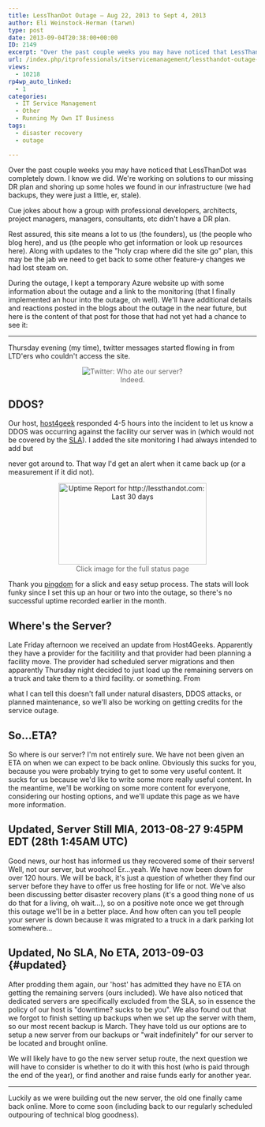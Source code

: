 ```yaml
---
title: LessThanDot Outage – Aug 22, 2013 to Sept 4, 2013
author: Eli Weinstock-Herman (tarwn)
type: post
date: 2013-09-04T20:38:00+00:00
ID: 2149
excerpt: "Over the past couple weeks you may have noticed that LessThanDot was completely down. I know we did. We're working on solutions to our missing DR plan and shoring up some holes we found in our infrastructure (we had backups, they were just a little, er,&hellip;"
url: /index.php/itprofessionals/itservicemanagement/lessthandot-outage-2013/
views:
  - 10218
rp4wp_auto_linked:
  - 1
categories:
  - IT Service Management
  - Other
  - Running My Own IT Business
tags:
  - disaster recovery
  - outage

---
```

Over the past couple weeks you may have noticed that LessThanDot was completely down. I know we did. We're working on solutions to our missing DR plan and shoring up some holes we found in our infrastructure (we had backups, they were just a little, er, stale).

Cue jokes about how a group with professional developers, architects, project managers, managers, consultants, etc didn't have a DR plan.

Rest assured, this site means a lot to us (the founders), us (the people who blog here), and us (the people who get information or look up resources here). Along with updates to the "holy crap where did the site go" plan, this may be the jab we need to get back to some other feature-y changes we had lost steam on.

During the outage, I kept a temporary Azure website up with some information about the outage and a link to the monitoring (that I finally implemented an hour into the outage, oh well). We'll have additional details and reactions posted in the blogs about the outage in the near future, but here is the content of that post for those that had not yet had a chance to see it:

* * *

Thursday evening (my time), twitter messages started flowing in from LTD'ers who couldn't access the site. 

<div style="text-align:  center; color:  #666666;">
  <img src="http://lessthandot.azurewebsites.net/images/tweets.png" alt="Twitter: Who ate our server?" title="Twitter: Who ate our server?" style="max-width: 600px;" /><br /> Indeed.
</div>

## DDOS?

Our host, [host4geek][1] responded 4-5 hours into the incident to let us know a DDOS was occurring against the facility our server was in (which would not be covered by the [SLA][2]). I added the site monitoring I had always intended to add but
          
never got around to. That way I'd get an alert when it came back up (or a measurement if it did not). 

<div style="text-align:  center; color:  #666666;">
  <a href="http://stats.pingdom.com/0nt3y09cs5iy/935183"><img src="https://share.pingdom.com/banners/4931d952" alt="Uptime Report for http://lessthandot.com: Last 30 days" title="Uptime Report for http://lessthandot.com: Last 30 days" width="300" height="165" style="max-width:  300px" /></a><br /> Click image for the full status page
</div>

Thank you [pingdom][3] for a slick and easy setup process. The stats will look funky since I set this up an hour or two into the outage, so there's no successful uptime recorded earlier in the month.

## Where's the Server?

Late Friday afternoon we received an update from Host4Geeks. Apparently they have a provider for the facitility and that provider had been planning a facility move. The provider had scheduled server migrations and then apparently Thursday night decided to just load up the remaining servers on a truck and take them to a third facility. or something. From
          
what I can tell this doesn't fall under natural disasters, DDOS attacks, or planned maintenance, so we'll also be working on getting credits for the service outage. 

## So...ETA?

So where is our server? I'm not entirely sure. We have not been given an ETA on when we can expect to be back online. Obviously this sucks for you, because you were probably trying to get to some very useful content. It sucks for us because we'd like to write some more really useful content. In the meantime, we'll be working on some more content for everyone, considering our hosting options, and we'll update this page as we have more information. 

## Updated, Server Still MIA, 2013-08-27 9:45PM EDT (28th 1:45AM UTC)

Good news, our host has informed us they recovered some of their servers! Well, not our server, but woohoo! Er...yeah. We have now been down for over 120 hours. We will be back, it's just a question of whether they find our server before they have to offer us free hosting for life or not. We've also been discussing better disaster recovery plans (it's a good thing none of us do that for a living, oh wait...), so on a positive note once we get through this outage we'll be in a better place. And how often can you tell people your server is down because it was migrated to a truck in a dark parking lot somewhere... 

## Updated, No SLA, No ETA, 2013-09-03 {#updated}

After prodding them again, our 'host' has admitted they have no ETA on getting the remaining servers (ours included). We have also noticed that dedicated servers are specifically excluded from the SLA, so in essence the policy of our host is "downtime? sucks to be you". We also found out that we forgot to finish setting up backups when we set up the server with them, so our most recent backup is March. They have told us our options are to setup a new server from our backups or "wait indefinitely" for our server to be located and brought online. 

We will likely have to go the new server setup route, the next question we will have to consider is whether to do it with this host (who is paid through the end of the year), or find another and raise funds early for another year. 

* * *

Luckily as we were building out the new server, the old one finally came back online. More to come soon (including back to our regularly scheduled outpouring of technical blog goodness).

 [1]: http://host4geeks.com
 [2]: https://host4geeks.com/tos/
 [3]: http://pingdom.com